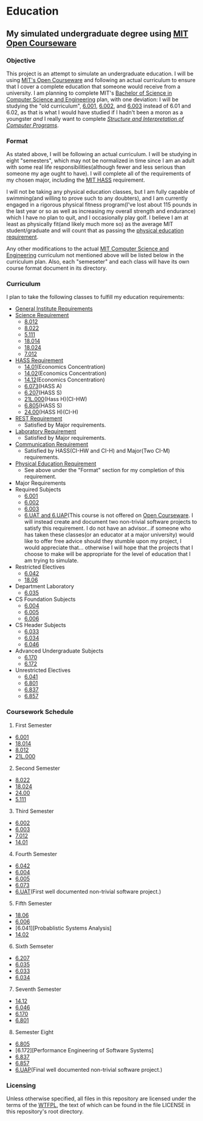 # Education
## My simulated undergraduate degree using [MIT Open Courseware][OCW]

### Objective
This project is an attempt to simulate an undergraduate education.  I will
be using [MIT's Open Courseware][OCW] and following an actual curriculum to ensure
that I cover a complete education that someone would receive from a university.
I am planning to complete MIT's [Bachelor of Science in Computer Science and
Engineering][CS Degree] plan, with one deviation: I will be studying the "old
curriculum", [6.001][SICP], [6.002][Circuits and Electronics], and [6.003][Signals and Systems]
instead of 6.01 and 6.02, as that is what I would have studied if I hadn't been a
moron as a youngster _and_ I really want to complete [_Structure and Interpretation
of Computer Programs_][SICP Book].

### Format
As stated above, I will be following an actual curriculum.  I will be studying in
eight "semesters", which may not be normalized in time since I am an adult with
some real life responsibilities(although fewer and less serious than someone my
age ought to have).  I will complete all of the requirements of my chosen major,
including the [MIT HASS][HASS Requirement] requirement.

I will not be taking any physical education classes, but I am fully capable of
swimming(and willing to prove such to any doubters), and I am currently engaged
in a rigorous physical fitness program(I've lost about 115 pounds in the last
year or so as well as increasing my overall strength and endurance) which I have
no plan to quit, and I occasionally play golf.  I believe I am at least as
physically fit(and likely much more so) as the average MIT student/graduate
and will count that as passing the [physical education requirement][PE Requirement].

Any other modifications to the actual [MIT Computer Science and Engineering][CS Degree]
curriculum not mentioned above will be listed below in the curriculum plan.  Also,
each "semeseter" and each class will have its own course format document in its
directory.

### Curriculum
I plan to take the following classes to fulfill my education requirements:

* [General Institute Requirements][GIR]
 * [Science Requirement][Science Req]
   * [8.012][Physics I]
    * [8.022][Physics II]
   * [5.111][Principles of Chemical Science]
   * [18.014][Calculus I]
   * [18.024][Calculus II]
   * [7.012][Introductory Biology]
 * [HASS Requirement][HASS Requirement]
   * [14.01][Microeconomics](Economics Concentration)
   * [14.02][Macroeconomics](Economics Concentration)
   * [14.12][Economic Game Theory](Economics Concentration)
   * [6.073][Creating Video Games](HASS A)
   * [6.207][Networks](HASS S)
   * [21L.000][Writing About Literature](Hass H)(CI-HW)
   * [6.805][Ethics and Laws on the Electronic Frontier](HASS S)
   * [24.00][Problems in Philosophy](HASS H)(CI-H)
 * [REST Requirement][REST]
   * Satisfied by Major requirements.
 * [Laboratory Requirement][LAB]
   * Satisfied by Major requirements.
 * [Communication Requirement][COMM]
   * Satisfied by HASS(CI-HW and CI-H) and Major(Two CI-M) requirements.
 * [Physical Education Requirement][PE Requirement]
   * See above under the "Format" section for my completion of this requirement.
* Major Requirements
 * Required Subjects
   * [6.001][SICP]
   * [6.002][Circuits and Electronics]
   * [6.003][Signals and Systems]
   * [6.UAT and 6.UAP][Undergraduate Advanced Project](This course is not offered
     on [Open Courseware][OCW].  I will instead create and document two non-trivial
     software projects to satisfy this requirement.  I do not have an advisor...if
     someone who has taken these classes(or an educator at a major university) would
     like to offer free advice should they stumble upon my project, I would appreciate
     that... otherwise I will hope that the projects that I choose to make will be
     appropriate for the level of education that I am trying to simulate.
 * Restricted Electives
   * [6.042][Math for Computer Science]
   * [18.06][Linear Algebra]
 * Department Laboratory
   * [6.035][Computer Language Engineering]
 * CS Foundation Subjects
   * [6.004][Computation Structures]
   * [6.005][Software Construction]
   * [6.006][Algorithms]
 * CS Header Subjects
   * [6.033][Computer System Engineering]
   * [6.034][Artificial Intelligence]
   * [6.046][Design of Algorithms]
 * Advanced Undergraduate Subjects
   * [6.170][Software Studio]
   * [6.172][Performace Engineering of Software Systems]  
 * Unrestricted Electives
   * [6.041][Probabilistic Systems Analysis]
   * [6.801][Machine Vision]
   * [6.837][Computer Graphics]
   * [6.857][Network and Computer Security]

### Coursework Schedule
1. First Semester
  * [6.001][SICP]
  * [18.014][Calculus I]
  * [8.012][Physics I]
  * [21L.000][Writing About Literature]
2. Second Semester
  * [8.022][Physics II]
  * [18.024][Calculus II]
  * [24.00][Problems in Philosophy]
  * [5.111][Principles of Chemical Science]
3. Third Semester
  * [6.002][Circuits and Electronics]
  * [6.003][Signals and Systems]
  * [7.012][Introductory Biology]
  * [14.01][Microeconomics]
4. Fourth Semester
  * [6.042][Math for Computer Science]
  * [6.004][Computation Structures]
  * [6.005][Software Construction]
  * [6.073][Creating Video Games]
  * [6.UAT][Undergraduate Advanced Project](First well documented non-trivial
    software project.)
5. Fifth Semester
  * [18.06][Linear Algebra]
  * [6.006][Algorithms]
  * [6.041][Probablistic Systems Analysis]
  * [14.02][Macroeconomics]
6. Sixth Semseter
  * [6.207][Networks]
  * [6.035][Computer Language Engineering]
  * [6.033][Computer System Engineering]
  * [6.034][Artificial Intelligence]
7. Seventh Semester
  * [14.12][Economic Game Theory]
  * [6.046][Design of Algorithms]
  * [6.170][Software Studio]
  * [6.801][Machine Vision]
8. Semester Eight
  * [6.805][Ethics and Laws on the Electronic Frontier]
  * [6.172][Performance Engineering of Software Systems]
  * [6.837][Computer Graphics]
  * [6.857][Network and Computer Security]
  * [6.UAP][Undergraduate Advanced Project](Final well documented non-trivial
    software project.)

### Licensing
Unless otherwise specified, all files in this repository are licensed under
the terms of the [WTFPL](http://wtfpl2.com/), the text of which can be found
in the file LICENSE in this repository's root directory.

[OCW]:http://ocw.mit.edu/index.htm
[CS Degree]:http://catalog.mit.edu/degree-charts/computer-science-engineering-course-6-3/
[SICP]:http://ocw.mit.edu/courses/electrical-engineering-and-computer-science/6-001-structure-and-interpretation-of-computer-programs-spring-2005/
[Circuits and Electronics]:http://ocw.mit.edu/courses/electrical-engineering-and-computer-science/6-002-circuits-and-electronics-spring-2007/
[Signals and Systems]:http://ocw.mit.edu/courses/electrical-engineering-and-computer-science/6-003-signals-and-systems-fall-2011/
[SICP Book]:https://mitpress.mit.edu/sicp/full-text/book/book.html
[HASS Requirement]:http://web.mit.edu/hassreq/
[PE Requirement]:http://catalog.mit.edu/mit/undergraduate-education/general-institute-requirements/#physicaleducationtext
[GIR]:http://catalog.mit.edu/mit/undergraduate-education/general-institute-requirements/#text
[Science Req]:http://catalog.mit.edu/mit/undergraduate-education/general-institute-requirements/#sciencerequirementtext
[Physics I]:http://ocw.mit.edu/courses/physics/8-012-physics-i-classical-mechanics-fall-2008/
[Physics II]:http://ocw.mit.edu/courses/physics/8-022-physics-ii-electricity-and-magnetism-fall-2006/
[Principles of Chemical Science]:http://ocw.mit.edu/courses/chemistry/5-111-principles-of-chemical-science-fall-2008/index.htm
[Calculus I]:http://ocw.mit.edu/courses/mathematics/18-014-calculus-with-theory-fall-2010/
[Calculus II]:http://ocw.mit.edu/courses/mathematics/18-024-multivariable-calculus-with-theory-spring-2011/
[Introductory Biology]:http://ocw.mit.edu/courses/biology/7-012-introduction-to-biology-fall-2004/
[Microeconomics]:http://ocw.mit.edu/courses/economics/14-01-principles-of-microeconomics-fall-2007/
[Macroeconomics]:http://ocw.mit.edu/courses/economics/14-02-principles-of-macroeconomics-spring-2014/
[Economic Game Theory]:http://ocw.mit.edu/courses/economics/14-12-economic-applications-of-game-theory-fall-2012/
[Creating Video Games]:http://ocw.mit.edu/courses/comparative-media-studies-writing/cms-611j-creating-video-games-fall-2014/
[Networks]:http://ocw.mit.edu/courses/economics/14-15j-networks-fall-2009/
[Writing About Literature]:http://ocw.mit.edu/courses/literature/21l-000j-writing-about-literature-fall-2010/
[Ethics and Laws on the Electronic Frontier]:http://ocw.mit.edu/courses/electrical-engineering-and-computer-science/6-805-ethics-and-the-law-on-the-electronic-frontier-fall-2005/
[Problems in Philosophy]:http://ocw.mit.edu/courses/linguistics-and-philosophy/24-00-problems-in-philosophy-fall-2010/
[REST]:http://catalog.mit.edu/mit/undergraduate-education/general-institute-requirements/#restrequirementtext
[LAB]:http://catalog.mit.edu/mit/undergraduate-education/general-institute-requirements/#laboratoryrequirementtext
[COMM]:http://catalog.mit.edu/mit/undergraduate-education/general-institute-requirements/#communicationrequirementtext
[Undergraduate Advanced Project]:http://catalog.mit.edu/search/?P=6.UAP
[Math for Computer Science]:http://ocw.mit.edu/courses/electrical-engineering-and-computer-science/6-042j-mathematics-for-computer-science-fall-2010/
[Linear Algebra]:http://ocw.mit.edu/courses/mathematics/18-06-linear-algebra-spring-2010/
[Computer Language Engineering]:http://ocw.mit.edu/courses/electrical-engineering-and-computer-science/6-035-computer-language-engineering-spring-2010/
[Computation Structures]:http://ocw.mit.edu/courses/electrical-engineering-and-computer-science/6-004-computation-structures-spring-2009/
[Software Construction]:http://ocw.mit.edu/courses/electrical-engineering-and-computer-science/6-005-elements-of-software-construction-fall-2011/
[Algorithms]:http://ocw.mit.edu/courses/electrical-engineering-and-computer-science/6-006-introduction-to-algorithms-fall-2011/
[Computer System Engineering]:http://ocw.mit.edu/courses/electrical-engineering-and-computer-science/6-033-computer-system-engineering-spring-2009/
[Artificial Intelligence]:http://ocw.mit.edu/courses/electrical-engineering-and-computer-science/6-034-artificial-intelligence-fall-2010/
[Design of Algorithms]:http://ocw.mit.edu/courses/electrical-engineering-and-computer-science/6-046j-design-and-analysis-of-algorithms-spring-2015/
[Software Studio]:http://ocw.mit.edu/courses/electrical-engineering-and-computer-science/6-170-software-studio-spring-2013/
[Performace Engineering of Software Systems]:http://ocw.mit.edu/courses/electrical-engineering-and-computer-science/6-172-performance-engineering-of-software-systems-fall-2010/
[Probabilistic Systems Analysis]:http://ocw.mit.edu/courses/electrical-engineering-and-computer-science/6-041-probabilistic-systems-analysis-and-applied-probability-fall-2010/
[Machine Vision]:http://ocw.mit.edu/courses/electrical-engineering-and-computer-science/6-801-machine-vision-fall-2004/
[Computer Graphics]:http://ocw.mit.edu/courses/electrical-engineering-and-computer-science/6-837-computer-graphics-fall-2012/
[Network and Computer Security]:http://ocw.mit.edu/courses/electrical-engineering-and-computer-science/6-857-network-and-computer-security-spring-2014/